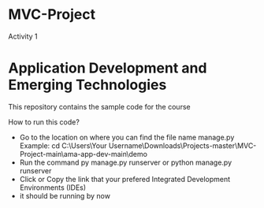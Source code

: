 # MVC-Project
Activity 1
# Application Development and Emerging Technologies

This repository contains the sample code for the course

How to run this code?
- Go to the location on where you can find the file name manage.py Example: cd C:\Users\Your Username\Downloads\Projects-master\MVC-Project-main\ama-app-dev-main\demo
- Run the command py manage.py runserver or python manage.py runserver
- Click or Copy the link that your prefered Integrated Development Environments (IDEs)
- it should be running by now
